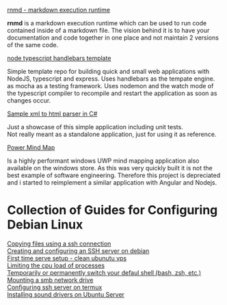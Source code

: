 <meta name="google-site-verification" content="wozCgLuxEv4W1C-WOL4C-nT4Axl96EPX-0Zx_7HApT8" />

[rnmd - markdown execution runtime](https://github.com/MarkusPeitl/rnmd/)  

**rnmd** is a markdown execution runtime which can be used to run code contained inside of a markdown file.
The vision behind it is to have your documentation and code together in one place and not maintain 2 versions of the same code.

[node typescript handlebars template](https://github.com/MarkusPeitl/node-typescript-handlebars-template)  

Simple template repo for building quick and small web applications with NodeJS, typescript and express. Uses handlebars as the tempate engine.
as mocha as a testing framework. Uses nodemon and the watch mode of the typescript compiler to recompile and restart the application as soon as changes occur.

[Sample xml to html parser in C#](https://github.com/MarkusPeitl/Xml2HtmlConverter)  

Just a showcase of this simple application including unit tests.  
Not really meant as a standalone application, just for using it as reference.

[Power Mind Map](https://github.com/MarkusPeitl/PowerMindMap)  

Is a highly performant windows UWP mind mapping application also available on the windows store.
As this was very quickly built it is not the best example of software engineering.
Therefore this project is depreciated and i started to reimplement a similar application with Angular and Nodejs.

# Collection of Guides for Configuring Debian Linux

[Copying files using a ssh connection](./my-linux-scripts/copying-files-ssh.html)  
[Creating and configuring an SSH server on debian](./my-linux-scripts/create-ssh-server.html)  
[First time serve setup - clean ubunutu vps](./my-linux-scripts/new-server-setup-ubuntu.html)  
[Limiting the cpu load of processes](./my-linux-scripts/limiting-cpu-load-processes.html)  
[Temporarily or permanently switch your defaul shell (bash, zsh, etc.)](./my-linux-scripts/switching-shells.html)  
[Mounting a smb network drive](./my-linux-scripts/configure-network-drive.txt)  
[Configuring ssh server on termux](./my-linux-scripts/termux-tricks.txt)  
[Installing sound drivers on Ubuntu Server](./my-linux-scripts/installing-sound-drivers-us.txt)  
